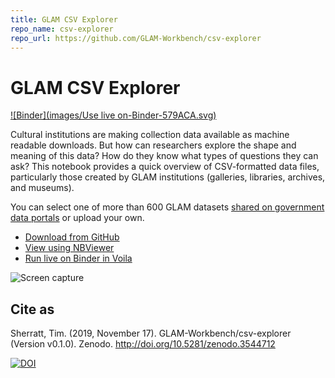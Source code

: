 ```yaml
---
title: GLAM CSV Explorer
repo_name: csv-explorer
repo_url: https://github.com/GLAM-Workbench/csv-explorer
---
```


# GLAM CSV Explorer

[![Binder](images/Use live on-Binder-579ACA.svg)](https://mybinder.org/v2/gh/GLAM-Workbench/csv-explorer/master?urlpath=voila/render/csv-explorer.ipynb)

Cultural institutions are making collection data available as machine readable downloads. But how can researchers explore the shape and meaning of this data? How do they know what types of questions they can ask? This notebook provides a quick overview of CSV-formatted data files, particularly those created by GLAM institutions (galleries, libraries, archives, and museums).

You can select one of more than 600 GLAM datasets [shared on government data portals](/glam-data-portals) or upload your own.

* [Download from GitHub](https://github.com/GLAM-Workbench/csv-explorer/blob/master/csv-explorer.ipynb)
* [View using NBViewer](https://nbviewer.jupyter.org/github/GLAM-Workbench/csv-explorer/blob/master/csv-explorer.ipynb)
* [Run live on Binder in Voila](https://mybinder.org/v2/gh/GLAM-Workbench/csv-explorer/master?urlpath=voila/render/csv-explorer.ipynb)

![Screen capture](images/csv-explorer.gif)

## Cite as

Sherratt, Tim. (2019, November 17). GLAM-Workbench/csv-explorer (Version v0.1.0). Zenodo. <http://doi.org/10.5281/zenodo.3544712>

[![DOI](https://zenodo.org/badge/DOI/10.5281/zenodo.3544712.svg)](https://doi.org/10.5281/zenodo.3544712)
